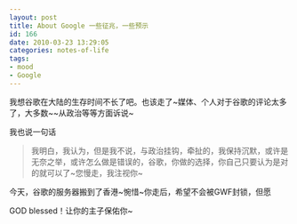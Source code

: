 ```yaml
---
layout: post
title: About Google 一些征兆，一些预示
id: 166
date: 2010-03-23 13:29:05
categories: notes-of-life
tags:
- mood
- Google
---
```


我想谷歌在大陆的生存时间不长了吧。也该走了~媒体、个人对于谷歌的评论太多了，大多数~~从政治等等方面诉说~

<!-- more -->

我也说一句话

> 我明白，我认为，但是我不说，与政治挂钩，牵扯的，我保持沉默，或许是无奈之举，或许怎么做是错误的，谷歌，你做的选择，你自己只要认为是对的就可以了~您慢走，我注视你~

今天，谷歌的服务器搬到了香港~惋惜~你走后，希望不会被GWF封锁，但愿

GOD blessed！让你的主子保佑你~
